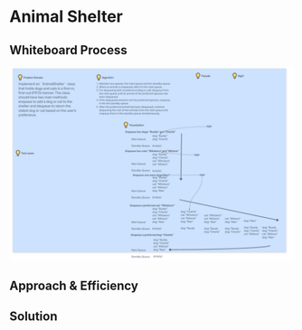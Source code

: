 # Animal Shelter


## Whiteboard Process

![Whiteboard process - Challenge 12](challenge_12_whiteboard.png)

## Approach & Efficiency


## Solution
